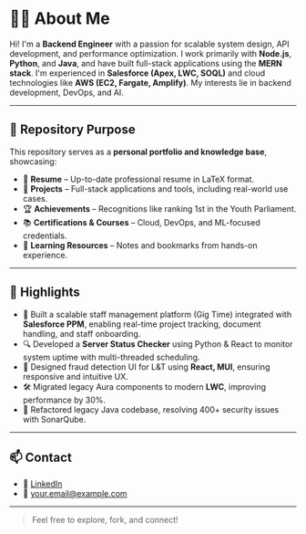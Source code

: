 # 🧑‍💻 About Me

Hi! I'm a **Backend Engineer** with a passion for scalable system design, API development, and performance optimization. I work primarily with **Node.js**, **Python**, and **Java**, and have built full-stack applications using the **MERN stack**. I'm experienced in **Salesforce (Apex, LWC, SOQL)** and cloud technologies like **AWS (EC2, Fargate, Amplify)**. My interests lie in backend development, DevOps, and AI.

---

## 📂 Repository Purpose

This repository serves as a **personal portfolio and knowledge base**, showcasing:

- 📄 **Resume** – Up-to-date professional resume in LaTeX format.
- 🚀 **Projects** – Full-stack applications and tools, including real-world use cases.
- 🏆 **Achievements** – Recognitions like ranking 1st in the Youth Parliament.
- 📚 **Certifications & Courses** – Cloud, DevOps, and ML-focused credentials.
- 🧠 **Learning Resources** – Notes and bookmarks from hands-on experience.

---

## 📌 Highlights

- 🧠 Built a scalable staff management platform (Gig Time) integrated with **Salesforce PPM**, enabling real-time project tracking, document handling, and staff onboarding.
- 🔍 Developed a **Server Status Checker** using Python & React to monitor system uptime with multi-threaded scheduling.
- 📱 Designed fraud detection UI for L&T using **React, MUI**, ensuring responsive and intuitive UX.
- 🛠 Migrated legacy Aura components to modern **LWC**, improving performance by 30%.
- 🧼 Refactored legacy Java codebase, resolving 400+ security issues with SonarQube.

---

## 📫 Contact

- 🔗 [LinkedIn](https://www.linkedin.com/in/your-profile)
- 📧 your.email@example.com

---

> Feel free to explore, fork, and connect!
